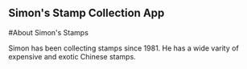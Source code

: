 Simon's Stamp Collection App
---

#About Simon's Stamps

Simon has been collecting stamps since 1981. He has a wide varity of expensive and exotic Chinese stamps.
